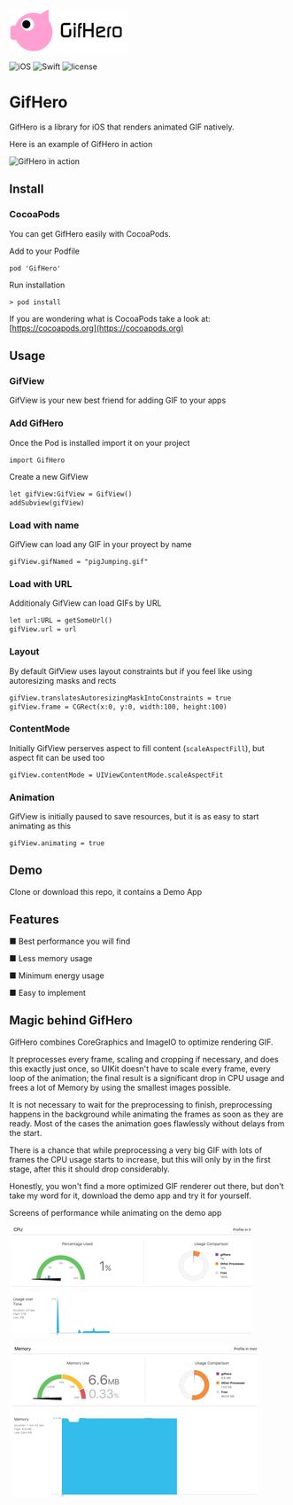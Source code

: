 ![GifHero](logo.png)

![iOS](https://img.shields.io/badge/iOS-9.0%2B-orange.svg) 
![Swift](https://img.shields.io/badge/Swift-3.1-orange.svg)
![license](https://img.shields.io/github/license/mashape/apistatus.svg?style=plastic)

# GifHero
GifHero is a library for iOS that renders animated GIF natively.

Here is an example of GifHero in action

![GifHero in action](screen1.gif)

## Install
### CocoaPods
You can get GifHero easily with CocoaPods.

Add to your Podfile
```
pod 'GifHero'
```
Run installation
```
> pod install
```
If you are wondering what is CocoaPods take a look at: [https://cocoapods.org](https://cocoapods.org)

## Usage
### GifView
GifView is your new best friend for adding GIF to your apps

### Add GifHero
Once the Pod is installed import it on your project
```
import GifHero
```
Create a new GifView
```
let gifView:GifView = GifView()
addSubview(gifView)
```

### Load with name
GifView can load any GIF in your proyect by name
```
gifView.gifNamed = "pigJumping.gif"
```

### Load with URL
Additionaly GifView can load GIFs by URL
```
let url:URL = getSomeUrl()
gifView.url = url
```

### Layout
By default GifView uses layout constraints but if you feel like using autoresizing masks and rects
```
gifView.translatesAutoresizingMaskIntoConstraints = true
gifView.frame = CGRect(x:0, y:0, width:100, height:100)
```

### ContentMode
Initially GifView perserves aspect to fill content (`scaleAspectFill`), but aspect fit can be used too
```
gifView.contentMode = UIViewContentMode.scaleAspectFit
```

### Animation
GifView is initially paused to save resources, but it is as easy to start animating as this
```
gifView.animating = true
```

## Demo
Clone or download this repo, it contains a Demo App

## Features
■ Best performance you will find

■ Less memory usage

■ Minimum energy usage

■ Easy to implement

## Magic behind GifHero
GifHero combines CoreGraphics and ImageIO to optimize rendering GIF.

It preprocesses every frame, scaling and cropping if necessary, and does this exactly just once, so UIKit doesn't have to scale every frame, every loop of the animation; the final result is a significant drop in CPU usage and frees a lot of Memory by using the smallest images possible.

It is not necessary to wait for the preprocessing to finish, preprocessing happens in the background while animating the frames as soon as they are ready. Most of the cases the animation goes flawlessly without delays from the start.

There is a chance that while preprocessing a very big GIF with lots of frames the CPU usage starts to increase, but this will only by in the first stage, after this it should drop considerably.

Honestly, you won't find a more optimized GIF renderer out there, but don't take my word for it, download the demo app and try it for yourself.

Screens of performance while animating on the demo app

![CPU usage](screen2.gif)

![Memory usage](screen3.gif)
